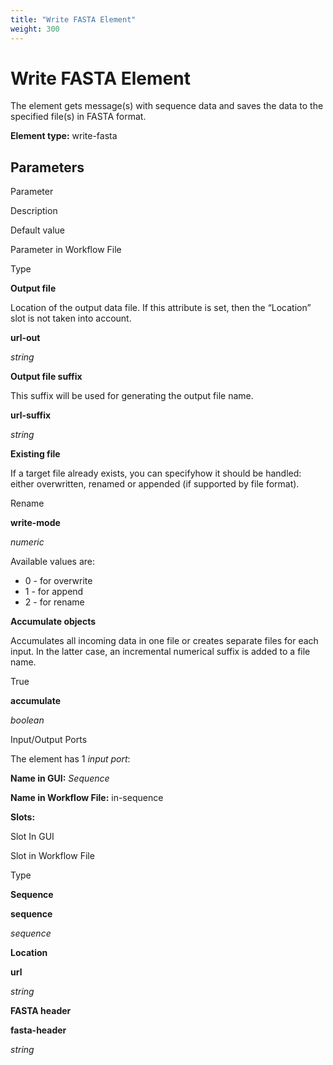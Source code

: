 ```yaml
---
title: "Write FASTA Element"
weight: 300
---
```



# Write FASTA Element

The element gets message(s) with sequence data and saves the data to the specified file(s) in FASTA format.

**Element type:** write-fasta

Parameters
----------

Parameter

Description

Default value

Parameter in Workflow File

Type

**Output file**

Location of the output data file. If this attribute is set, then the “Location” slot is not taken into account.



**url-out**

_string_

**Output file suffix**

This suffix will be used for generating the output file name.



**url-suffix**

_string_

**Existing file**

If a target file already exists, you can specifyhow it should be handled: either overwritten, renamed or appended (if supported by file format).

Rename

**write-mode**

_numeric_

Available values are:

*   0 - for overwrite
*   1 - for append
*   2 - for rename

**Accumulate objects**

Accumulates all incoming data in one file or creates separate files for each input. In the latter case, an incremental numerical suffix is added to a file name.

True

**accumulate**

_boolean_



Input/Output Ports

The element has 1 _input port_:

**Name in GUI:** _Sequence_

**Name in Workflow File:** in-sequence

**Slots:**

Slot In GUI

Slot in Workflow File

Type

**Sequence**

**sequence**

_sequence_

**Location**

**url**

_string_

**FASTA header**

**fasta-header**

_string_
